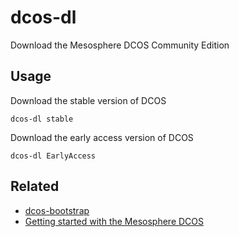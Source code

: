 # dcos-dl

Download the Mesosphere DCOS Community Edition

## Usage

Download the stable version of DCOS

    dcos-dl stable

Download the early access version of DCOS

    dcos-dl EarlyAccess

## Related

* [dcos-bootstrap](https://github.com/mlafeldt/dcos-bootstrap)
* [Getting started with the Mesosphere DCOS](https://mlafeldt.github.io/blog/getting-started-with-the-mesosphere-dcos/)
